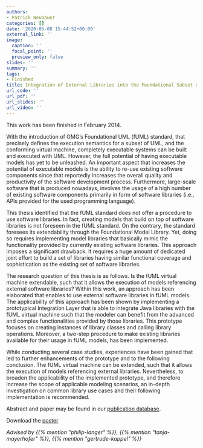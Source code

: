 ```yaml
---
authors:
- Patrick Neubauer
categories: []
date: '2020-05-08 15:44:52+00:00'
external_link: ''
image:
  caption: ''
  focal_point: ''
  preview_only: false
slides: ''
summary: ''
tags:
- Finished
title: Integration of External Libraries into the Foundational Subset of UML
url_code: ''
url_pdf: ''
url_slides: ''
url_video: ''
---
```


This work has been finished in February 2014.

With the introduction of OMG’s Foundational UML (fUML) standard, that precisely defines the execution semantics for a subset of UML, and the conforming virtual machine, completely executable systems can be built and executed with UML. However, the full potential of having executable models has yet to be unleashed. An important aspect that increases the potential of executable models is the ability to re-use existing software components since that reportedly increases the overall quality and productivity of the software development process. Furthermore, large-scale software that is produced nowadays, involves the usage of a high number of existing software components primarily in form of software libraries (i.e., APIs provided for the used programming language).

This thesis identified that the fUML standard does not offer a procedure to use software libraries. In fact, creating models that build on top of software libraries is not foreseen in the fUML standard. On the contrary, the standard foresees its extendability through the Foundational Model Library. Yet, doing so requires implementing model libraries that basically mimic the functionality provided by currently existing software libraries. This approach imposes a significant drawback. It requires a huge amount of dedicated joint effort to build a set of libraries having similar functional coverage and sophistication as the existing set of software libraries.

The research question of this thesis is as follows. Is the fUML virtual machine extendable, such that it allows the execution of models referencing external software libraries? Within this work, an approach has been elaborated that enables to use external software libraries in fUML models. The applicability of this approach has been shown by implementing a prototypical Integration Layer that is able to integrate Java libraries with the fUML virtual machine such that the modeler can benefit from the advanced and complex functionalities provided by those libraries. This prototype focuses on creating instances of library classes and calling library operations. Moreover, a two-step procedure to make existing libraries available for their usage in fUML models, has been implemented.

While conducting several case studies, experiences have been gained that led to further enhancements of the prototype and to the following conclusion. The fUML virtual machine can be extended, such that it allows the execution of models referencing external libraries. Nevertheless, to broaden the applicability of the implemented prototype, and therefore increase the scope of applicable modeling scenarios, an in-depth investigation on common library use cases and their following implementation is recommended.

Abstract and paper may be found in our <a class="external" href="http://publik.tuwien.ac.at/showentry.php?ID=227306&amp;lang=2">publication database</a>.

 Download the [poster](https://www.big.tuwien.ac.at/app/uploads/2016/10/Neubauer_poster.pdf)

*Advised by {{% mention "philip-langer" %}}, {{% mention "tanja-mayerhofer" %}}, {{% mention "gertrude-kappel" %}}*